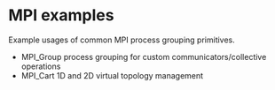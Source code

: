 MPI examples
============

Example usages of common MPI process grouping primitives.
* MPI_Group process grouping for custom communicators/collective
  operations 
* MPI_Cart 1D and 2D virtual topology management
